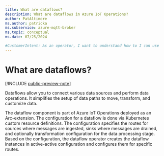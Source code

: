 ```yaml
---
title: What are dataflows?
description: What are dataflows in Azure IoT Operations?
author: PatAltimore
ms.author: patricka
ms.subservice: azure-mqtt-broker
ms.topic: conceptual
ms.date: 07/25/2024

#CustomerIntent: As an operator, I want to understand how to I can use dataflows connect data sources.
---
```


# What are dataflows?

[!INCLUDE [public-preview-note](../includes/public-preview-note.md)]

Dataflows allow you to connect various data sources and perform data operations. It simplifies the setup of data paths to move, transform, and customize data.

The dataflow component is part of Azure IoT Operations deployed as an Arc-extension. The configuration for a dataflow is done via Kubernetes custom resource definitions. The configuration specifies the routes for sources where messages are ingested, sinks where messages are drained, and optionally transformation configuration for the data processing stage. Based on the configuration, the dataflow operator creates the dataflow instances in active-active configuration and configures them for specific routes.
